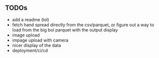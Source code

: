 ## TODOs

- add a readme (lol)
- fetch hand spread directly from the csv/parquet, or figure out a way to load from the big boi parquet with the output display
- image upload
- impage upload with camera
- nicer display of the data
- deployment/ci/cd

